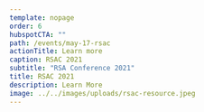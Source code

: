 ```yaml
---
template: nopage
order: 6
hubspotCTA: ""
path: /events/may-17-rsac
actionTitle: Learn more
caption: RSAC 2021
subtitle: "­RSA Conference 2021"
title: RSAC 2021
description: Learn More
image: ../../images/uploads/rsac-resource.jpeg
---
```

